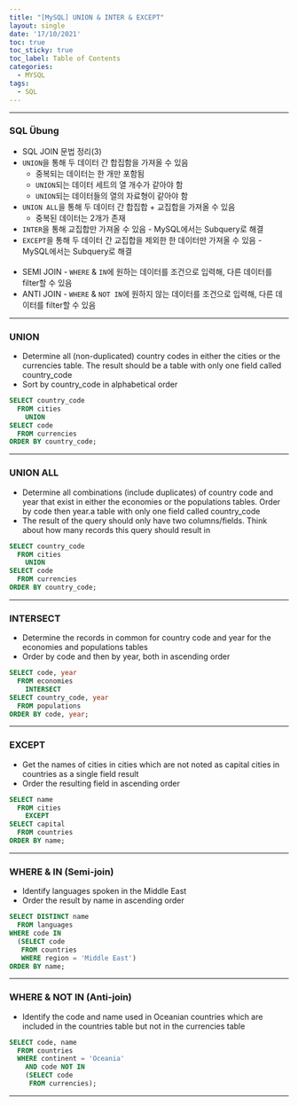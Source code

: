 ```yaml
---
title: "[MySQL] UNION & INTER & EXCEPT"
layout: single
date: '17/10/2021'
toc: true
toc_sticky: true
toc_label: Table of Contents
categories:
  - MYSQL
tags:
  - SQL
---
```


---
### SQL Übung 
* SQL JOIN 문법 정리(3)
* `UNION`을 통해 두 데이터 간 합집함을 가져올 수 있음
    * 중복되는 데이터는 한 개만 포함됨
    * `UNION`되는 데이터 세트의 열 개수가 같아야 함
    * `UNION`되는 데이터들의 열의 자료형이 같아야 함
* `UNION ALL`을 통해 두 데이터 간 합집합 + 교집합을 가져올 수 있음
    * 중복된 데이터는 2개가 존재
* `INTER`을 통해 교집합만 가져올 수 있음 - MySQL에서는 Subquery로 해결
* `EXCEPT`을 통해 두 데이터 간 교집합을 제외한 한 데이터만 가져올 수 있음 - MySQL에서는 Subquery로 해결
<br><br>
* SEMI JOIN - `WHERE` & `IN`에 원하는 데이터를 조건으로 입력해, 다른 데이터를 filter할 수 있음
* ANTI JOIN - `WHERE` & `NOT IN`에 원하지 않는 데이터를 조건으로 입력해, 다른 데이터를 filter할 수 있음

---

### UNION 
* Determine all (non-duplicated) country codes in either the cities or the currencies table. The result should be a table with only one field called country_code
* Sort by country_code in alphabetical order

```sql
SELECT country_code
  FROM cities
	UNION
SELECT code
  FROM currencies
ORDER BY country_code;
```
---

### UNION ALL
* Determine all combinations (include duplicates) of country code and year that exist in either the economies or the populations tables. Order by code then year.a table with only one field called country_code
* The result of the query should only have two columns/fields. Think about how many records this query should result in

```sql
SELECT country_code
  FROM cities
	UNION
SELECT code
  FROM currencies
ORDER BY country_code;
```
---

### INTERSECT
* Determine the records in common for country code and year for the economies and populations tables
* Order by code and then by year, both in ascending order

```sql
SELECT code, year
  FROM economies
	INTERSECT
SELECT country_code, year
  FROM populations
ORDER BY code, year;
```
---

### EXCEPT
* Get the names of cities in cities which are not noted as capital cities in countries as a single field result
* Order the resulting field in ascending order

```sql
SELECT name
  FROM cities
	EXCEPT
SELECT capital
  FROM countries
ORDER BY name;
```
---

### WHERE & IN (Semi-join)
* Identify languages spoken in the Middle East
* Order the result by name in ascending order

```sql
SELECT DISTINCT name
  FROM languages
WHERE code IN
  (SELECT code
   FROM countries
   WHERE region = 'Middle East')
ORDER BY name;
```
---

### WHERE & NOT IN (Anti-join)
* Identify the code and name used in Oceanian countries which are included in the countries table but not in the currencies table

```sql
SELECT code, name
  FROM countries
  WHERE continent = 'Oceania'
  	AND code NOT IN
  	(SELECT code 
  	 FROM currencies);
```

---